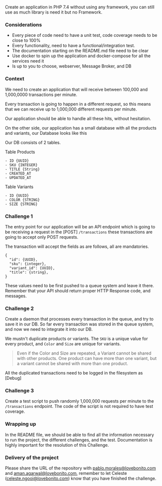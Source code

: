 Create an application in PHP 7.4 without using any framework, you can still use as much library is need it but no Framework.	


### Considerations

- Every piece of code need to have a unit test, code coverage needs to be close to 100%
- Every functionality, need to have a functional/integration test. 
- The documentation starting on the README.md file need to be clear
- Use docker to spin up the application and docker-compose for all the services need it 
- Is up to you to choose, webserver, Message Broker, and DB


### Context
We need to create an application that will receive between 100,000 and 1,000,0000 transactions per minute. 

Every transaction is going to happen in a different request, so this means that we can receive up to 1,000,000 different requests per minute. 

Our application should be able to handle all these hits, without hesitation. 

On the other side, our application has a small database with all the products and variants, our Database looks like this

Our DB consists of 2 tables.

Table Products

```
- ID {UUID}
- SKU {INTEGER}
- TITLE {String}
- CREATED_AT
- UPDATED_AT
```

Table Variants

```
- ID {UUID}
- COLOR {STRING}
- SIZE {STRING}
```



### Challenge 1 

 The entry point for our application will be an API endpoint which is going to be receiving a request in the [POST] `/transactions` these transactions are going to accept only POST requests. 

The transaction will accept the fields as are follows, all are mandatories.

```
{
  "id": {UUID},
  "sku": {integer},
  "variant_id": {UUID},
  "title": {string},
}
```


These values need to be first pushed to a queue system and leave it there. Remember that your API should return proper HTTP Response code, and messages. 

### Challenge 2

Create a daemon that processes every transaction in the queue, and try to save it in our DB. So far every transaction was stored in the queue system, and now we need to integrate it into our DB. 

We mustn't duplicate products or variants. The `SKU` is a unique value for every product, and `Color` and `Size` are unique for variants. 

> Even if the Color and Size are repeated, a Variant cannot be shared with other products. One product can have more than one variant, but a variant cannot be shared with more than one product. 


All the duplicated transactions need to be logged in the filesystem as [Debug]


### Challenge 3

Create a test script to push randomly 1,000,000 requests per minute to the `/transactions` endpoint. The code of the script is not required to have test coverage. 


### Wrapping up
In the README file, we should be able to find all the information necessary to run the project, the different challenges, and the test. Documentation is highly important for the resolution of this Challenge.

### Delivery of the project

Please share the URL of the repository with pablo.morales@lovebonito.com and aman.agarwal@lovebonito.com, remember to let Celeste (celeste.ngooi@lovebonito.com) know that you have finished the challenge.

 
 



